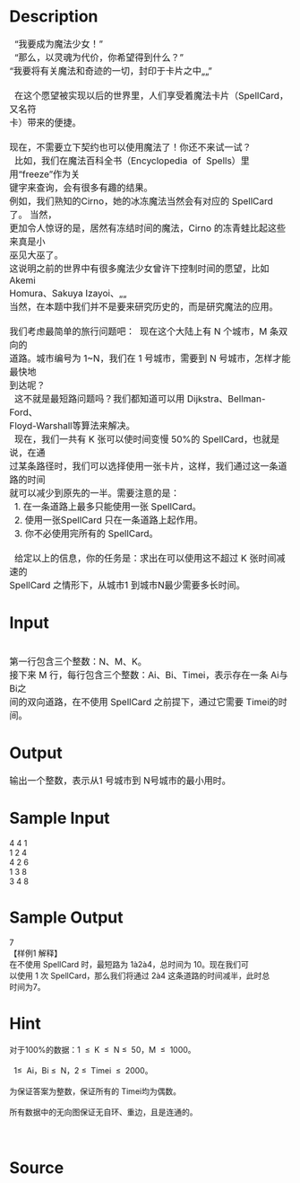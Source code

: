 
# Description

<div class="content"><p><span style="font-size: medium">  “我要成为魔法少女！”   <br/>
  “那么，以灵魂为代价，你希望得到什么？” <br/>
“我要将有关魔法和奇迹的一切，封印于卡片之中„„”   <br/>
   <br/>
  在这个愿望被实现以后的世界里，人们享受着魔法卡片（SpellCard，又名符<br/>
卡）带来的便捷。 <br/>
 <br/>
现在，不需要立下契约也可以使用魔法了！你还不来试一试？ <br/>
  比如，我们在魔法百科全书（Encyclopedia  of  Spells）里用“freeze”作为关<br/>
键字来查询，会有很多有趣的结果。 <br/>
例如，我们熟知的Cirno，她的冰冻魔法当然会有对应的 SpellCard 了。 当然，<br/>
更加令人惊讶的是，居然有冻结时间的魔法，Cirno 的冻青蛙比起这些来真是小<br/>
巫见大巫了。 <br/>
这说明之前的世界中有很多魔法少女曾许下控制时间的愿望，比如 Akemi <br/>
Homura、Sakuya Izayoi、„„ <br/>
当然，在本题中我们并不是要来研究历史的，而是研究魔法的应用。 <br/>
 <br/>
我们考虑最简单的旅行问题吧：  现在这个大陆上有 N 个城市，M 条双向的<br/>
道路。城市编号为 1~N，我们在 1 号城市，需要到 N 号城市，怎样才能最快地<br/>
到达呢？ <br/>
  这不就是最短路问题吗？我们都知道可以用 Dijkstra、Bellman-Ford、<br/>
Floyd-Warshall等算法来解决。 <br/>
  现在，我们一共有 K 张可以使时间变慢 50%的 SpellCard，也就是说，在通<br/>
过某条路径时，我们可以选择使用一张卡片，这样，我们通过这一条道路的时间<br/>
就可以减少到原先的一半。需要注意的是： <br/>
  1. 在一条道路上最多只能使用一张 SpellCard。 <br/>
  2. 使用一张SpellCard 只在一条道路上起作用。 <br/>
  3. 你不必使用完所有的 SpellCard。 <br/>
   <br/>
  给定以上的信息，你的任务是：求出在可以使用这不超过 K 张时间减速的<br/>
SpellCard 之情形下，从城市1 到城市N最少需要多长时间。 </span></p>
<p></p></div>

# Input

<div class="content"><p><span style="font-size: medium"><br/>
第一行包含三个整数：N、M、K。 <br/>
接下来 M 行，每行包含三个整数：Ai、Bi、Timei，表示存在一条 Ai与 Bi之<br/>
间的双向道路，在不使用 SpellCard 之前提下，通过它需要 Timei的时间。 </span></p>
<p></p></div>

# Output

<div class="content"><p><span style="font-size: medium">输出一个整数，表示从1 号城市到 N号城市的最小用时。 </span></p>
<p></p></div>

# Sample Input

<div class="content"><span class="sampledata">4 4 1 <br/>
1 2 4 <br/>
4 2 6 <br/>
1 3 8 <br/>
3 4 8 <br/>
</span></div>

# Sample Output

<div class="content"><span class="sampledata">7 <br/>
【样例1 解释】 <br/>
  在不使用 SpellCard 时，最短路为 1à2à4，总时间为 10。现在我们可<br/>
以使用 1 次 SpellCard，那么我们将通过 2à4 这条道路的时间减半，此时总<br/>
时间为7。 <br/>
</span></div>

# Hint

<div class="content"><p></p><p>对于100%的数据：1  ≤  K  ≤  N ≤  50，M  ≤  1000。 <br/><br/>
  1≤  Ai，Bi ≤  N，2 ≤  Timei  ≤  2000。 <br/><br/>
为保证答案为整数，保证所有的 Timei均为偶数。 <br/><br/>
所有数据中的无向图保证无自环、重边，且是连通的。   <br/><br/>
 </p><p></p></div>

# Source

<div class="content"><p><a href="problemset.php?search="></a></p></div>

